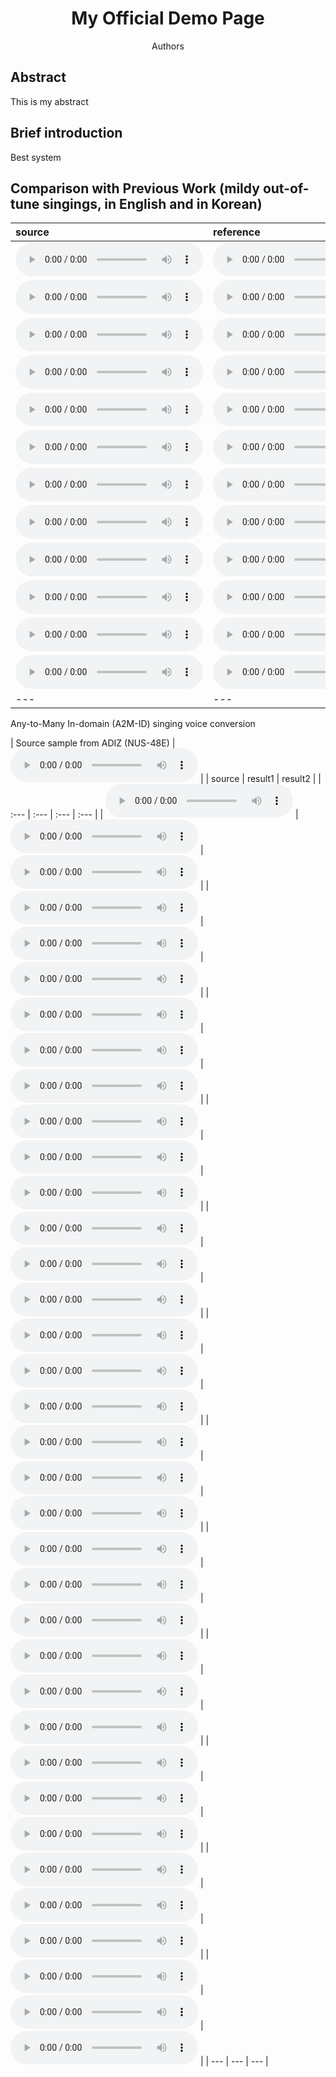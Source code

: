 # <center> My Official Demo Page</center>

<center> Authors </center>  


## Abstract
This is my abstract

## Brief introduction
Best system

## Comparison with Previous Work (mildy out-of-tune singings, in English and in Korean)

| source | reference | result1 | result2 | 
| :--- | :--- | :--- | :--- |
| <audio src="CD_lj/src/ADIZ_18.wav" controls preload></audio> | <audio src="CD_lj/ref/LJ002-0271.wav" controls preload></audio> | <audio src="CD_lj/res1/ADIZ_18.wav" controls preload></audio> | <audio src="CD_lj/res2/ADIZ_18.wav" controls preload></audio> |
| <audio src="CD_lj/src/JLEE_11.wav" controls preload></audio> | <audio src="CD_lj/ref/LJ002-0271.wav" controls preload></audio> | <audio src="CD_lj/res1/JLEE_11.wav" controls preload></audio> | <audio src="CD_lj/res2/JLEE_11.wav" controls preload></audio> |
| <audio src="CD_lj/src/JTAN.wav" controls preload></audio> | <audio src="CD_lj/ref/LJ002-0271.wav" controls preload></audio> | <audio src="CD_lj/res1/JTAN.wav" controls preload></audio> | <audio src="CD_lj/res2/JTAN.wav" controls preload></audio> |
| <audio src="CD_lj/src/KENN.wav" controls preload></audio> | <audio src="CD_lj/ref/LJ002-0271.wav" controls preload></audio> | <audio src="CD_lj/res1/KENN.wav" controls preload></audio> | <audio src="CD_lj/res2/KENN.wav" controls preload></audio> |
| <audio src="CD_lj/src/MCUR_17.wav" controls preload></audio> | <audio src="CD_lj/ref/LJ002-0271.wav" controls preload></audio> | <audio src="CD_lj/res1/MCUR_17.wav" controls preload></audio> | <audio src="CD_lj/res2/MCUR_17.wav" controls preload></audio> |
| <audio src="CD_lj/src/MPOL.wav" controls preload></audio> | <audio src="CD_lj/ref/LJ002-0271.wav" controls preload></audio> | <audio src="CD_lj/res1/MPOL.wav" controls preload></audio> | <audio src="CD_lj/res2/MPOL.wav" controls preload></audio> |
| <audio src="CD_lj/src/MPUR.wav" controls preload></audio> | <audio src="CD_lj/ref/LJ002-0271.wav" controls preload></audio> | <audio src="CD_lj/res1/MPUR.wav" controls preload></audio> | <audio src="CD_lj/res2/MPUR.wav" controls preload></audio> |
| <audio src="CD_lj/src/NJAT.wav" controls preload></audio> | <audio src="CD_lj/ref/LJ002-0271.wav" controls preload></audio> | <audio src="CD_lj/res1/NJAT.wav" controls preload></audio> | <audio src="CD_lj/res2/NJAT.wav" controls preload></audio> |
| <audio src="CD_lj/src/PMAR.wav" controls preload></audio> | <audio src="CD_lj/ref/LJ002-0271.wav" controls preload></audio> | <audio src="CD_lj/res1/PMAR.wav" controls preload></audio> | <audio src="CD_lj/res2/PMAR.wav" controls preload></audio> |
| <audio src="CD_lj/src/SAMF.wav" controls preload></audio> | <audio src="CD_lj/ref/LJ002-0271.wav" controls preload></audio> | <audio src="CD_lj/res1/SAMF.wav" controls preload></audio> | <audio src="CD_lj/res2/SAMF.wav" controls preload></audio> |
| <audio src="CD_lj/src/VKOW.wav" controls preload></audio> | <audio src="CD_lj/ref/LJ002-0271.wav" controls preload></audio> | <audio src="CD_lj/res1/VKOW.wav" controls preload></audio> | <audio src="CD_lj/res2/VKOW.wav" controls preload></audio> |
| <audio src="CD_lj/src/ZHIY.wav" controls preload></audio> | <audio src="CD_lj/ref/LJ002-0271.wav" controls preload></audio> | <audio src="CD_lj/res1/ZHIY.wav" controls preload></audio> | <audio src="CD_lj/res2/ZHIY.wav" controls preload></audio> |
| --- | --- | --- | --- |

Any-to-Many In-domain (A2M-ID) singing voice conversion

| Source sample from ADIZ (NUS-48E) | <audio src="ID_CL/ref/ADIZ_18.wav" controls preload></audio> |
| source | result1 | result2 | 
| :--- | :--- | :--- | :--- |
| <audio src="ID_CL/src/ADIZ_18.wav" controls preload></audio> | <audio src="ID_CL/res1/ADIZ_18.wav" controls preload></audio> | <audio src="ID_CL/res2/ADIZ_18.wav" controls preload></audio> |
| <audio src="ID_CL/src/JLEE_11.wav" controls preload></audio> | <audio src="ID_CL/res1/JLEE_11.wav" controls preload></audio> | <audio src="ID_CL/res2/JLEE_11.wav" controls preload></audio> |
| <audio src="ID_CL/src/JTAN_07.wav" controls preload></audio> | <audio src="ID_CL/res1/JTAN_07.wav" controls preload></audio> | <audio src="ID_CL/res2/JTAN_07.wav" controls preload></audio> |
| <audio src="ID_CL/src/KENN_10.wav" controls preload></audio> | <audio src="ID_CL/res1/KENN_10.wav" controls preload></audio> | <audio src="ID_CL/res2/KENN_10.wav" controls preload></audio> |
| <audio src="ID_CL/src/MCUR_17.wav" controls preload></audio> | <audio src="ID_CL/res1/MCUR_17.wav" controls preload></audio> | <audio src="ID_CL/res2/MCUR_17.wav" controls preload></audio> |
| <audio src="ID_CL/src/MPOL_20.wav" controls preload></audio> | <audio src="ID_CL/res1/MPOL_20.wav" controls preload></audio> | <audio src="ID_CL/res2/MPOL_20.wav" controls preload></audio> |
| <audio src="ID_CL/src/MPUR_02.wav" controls preload></audio> | <audio src="ID_CL/res1/MPUR_02.wav" controls preload></audio> | <audio src="ID_CL/res2/MPUR_02.wav" controls preload></audio> |
| <audio src="ID_CL/src/NJAT_16.wav" controls preload></audio> | <audio src="ID_CL/res1/NJAT_16.wav" controls preload></audio> | <audio src="ID_CL/res2/NJAT_16.wav" controls preload></audio> |
| <audio src="ID_CL/src/PAMR_15.wav" controls preload></audio> | <audio src="ID_CL/res1/PAMR_15.wav" controls preload></audio> | <audio src="ID_CL/res2/PAMR_15.wav" controls preload></audio> |
| <audio src="ID_CL/src/SAMF_13.wav" controls preload></audio> | <audio src="ID_CL/res1/SAMF_13.wav" controls preload></audio> | <audio src="ID_CL/res2/SAMF_13.wav" controls preload></audio> |
| <audio src="ID_CL/src/VKOW_11.wav" controls preload></audio> | <audio src="ID_CL/res1/VKOW_11.wav" controls preload></audio> | <audio src="ID_CL/res2/VKOW_11.wav" controls preload></audio> |
| <audio src="ID_CL/src/ZHIY_03.wav" controls preload></audio> | <audio src="ID_CL/res1/ZHIY_03.wav" controls preload></audio> | <audio src="ID_CL/res2/ZHIY_03.wav" controls preload></audio> |
| --- | --- | --- |
